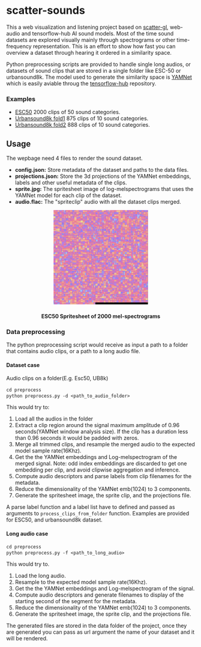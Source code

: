 # scatter-sounds

This a web visualization and listening project based on [scatter-gl](), web-audio and tensorflow-hub AI sound models. Most of the time sound datasets are explored visually mainly through spectrograms or other time-frequency representation. This is an effort to show how fast you can overview a dataset through hearing it ordered in a similarity space. 

Python preprocessing scripts are provided to handle single long audios, or datasets of sound clips that are stored in a single folder like ESC-50 or urbansound8k. The model used to generate the similarity space is [YAMNet](https://github.com/tensorflow/models/tree/master/research/audioset/yamnet) which is easily aviable throug the [tensorflow-hub](https://tfhub.dev/google/yamnet/1) repository.

### Examples

* [ESC50](https://wetdog.github.io/scatter-sounds/?dataset=audio) 2000 clips of 50 sound categories.
* [Urbansound8k fold1](https://wetdog.github.io/scatter-sounds/?dataset=fold1) 875 clips of 10 sound categories. 
* [Urbansound8k fold2](https://wetdog.github.io/scatter-sounds/?dataset=fold2) 888 clips of 10 sound categories. 

## Usage 

The wepbage need 4 files to render the sound dataset.

* **config.json:** Store metadata of the dataset and paths to the data files.
* **projections.json:** Store the 3d projections of the YAMNet embeddings, labels and other useful metadata of the clips. 
* **sprite.jpg:** The spritesheet image of log-melspectrograms that uses the YAMNet model for each clip of the dataset.
* **audio.flac:** The "spriteclip" audio with all the dataset clips merged.

<p align="center" width="100%">
    <img width="50%" src="./assets/sprite_example.png" alt="ESC50 Sprite">
    <h4 align="center">ESC50 Spritesheet of 2000 mel-spectrograms
</p>

### Data preprocessing

The python preprocessing script would receive as input a path to a folder that contains audio clips, or a path to a long audio file. 

#### Dataset case
Audio clips on a folder(E.g. Esc50, UB8k)

```
cd preprocess 
python preprocess.py -d <path_to_audio_folder>
```

This would try to:
1. Load all the audios in the folder
2. Extract a clip region around the signal maximum amplitude of 0.96 seconds(YAMNet window analysis size). If the clip has a duration less than 0.96 seconds it would be padded with zeros.
3. Merge all trimmed clips, and resample the merged audio to the expected model sample rate(16Khz).
4. Get the the YAMNet embeddings and Log-melspectrogram of the merged signal. 
  Note: odd index embeddings are discarded to get one embedding per clip, and avoid clipwise aggregation and inference. 
6. Compute audio descriptors and parse labels from clip filenames for the metadata.
7. Reduce the dimensionality of the YAMNet emb(1024) to 3 components.
8. Generate the spritesheet image, the sprite clip, and the projections file. 

A parse label function and a label list have to defined and passed as arguments to `process_clips_from_folder` function. Examples are provided for ESC50, and urbansound8k dataset. 

#### Long audio case

```
cd preprocess
python preprocess.py -f <path_to_long_audio>
```

This would try to. 
1. Load the long audio. 
2. Resample to the expected model sample rate(16Khz).
3. Get the the YAMNet embeddings and Log-melspectrogram of the signal.
4. Compute audio descriptors and generate filenames to display of the starting second of the segment for the metadata.
5. Reduce the dimensionality of the YAMNet emb(1024) to 3 components.
6. Generate the spritesheet image, the sprite clip, and the projections file. 

The generated files are stored in the data folder of the project, once they are generated you can pass as url argument the name of your dataset and it will be rendered. 





